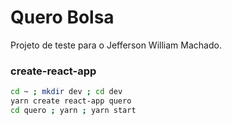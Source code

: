 # Quero Bolsa

Projeto de teste para o Jefferson William Machado.

### create-react-app

```bash
cd ~ ; mkdir dev ; cd dev
yarn create react-app quero
cd quero ; yarn ; yarn start
```